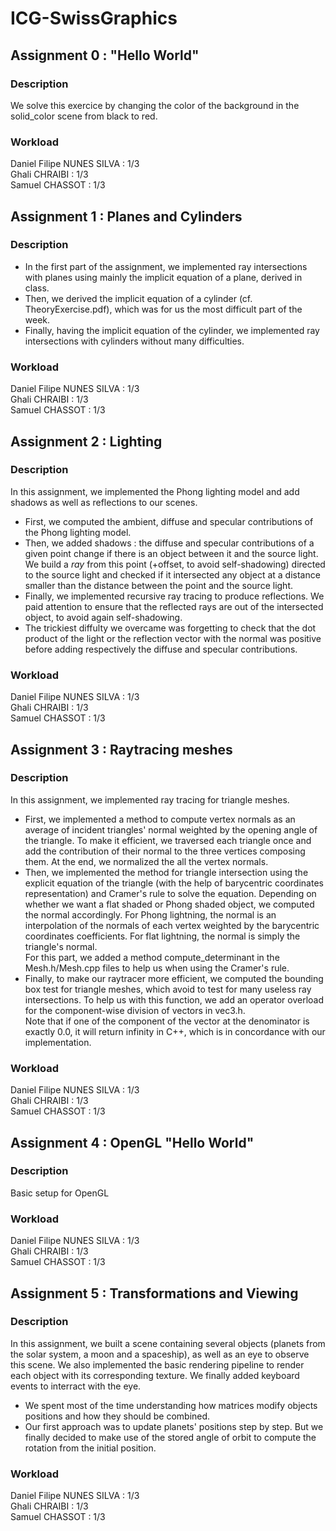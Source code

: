 # ICG-SwissGraphics

## Assignment 0 : "Hello World"

### Description
We solve this exercice by changing the color of the background in the solid_color scene from black to red.

### Workload
Daniel Filipe NUNES SILVA : 1/3  
Ghali CHRAIBI : 1/3  
Samuel CHASSOT : 1/3  

## Assignment 1 : Planes and Cylinders

### Description
- In the first part of the assignment, we implemented ray intersections with planes using mainly the implicit equation of a plane, derived in class.
- Then, we derived the implicit equation of a cylinder (cf. TheoryExercise.pdf), which was for us the most difficult part of the week.
- Finally, having the implicit equation of the cylinder, we implemented ray intersections with cylinders without many difficulties.

### Workload
Daniel Filipe NUNES SILVA : 1/3  
Ghali CHRAIBI : 1/3  
Samuel CHASSOT : 1/3

## Assignment 2 : Lighting

### Description
In this assignment, we implemented the Phong lighting model and add shadows as well as reflections to our scenes.

- First, we computed the ambient, diffuse and specular contributions of the Phong lighting model.
- Then, we added shadows : the diffuse and specular contributions of a given point change if there is an object between it and the source light. We build a _ray_ from this point (+offset, to avoid self-shadowing) directed to the source light and checked if it intersected any object at a distance smaller than the distance between the point and the source light.
- Finally, we implemented recursive ray tracing to produce reflections. We paid attention to ensure that the reflected rays are out of the intersected object, to avoid again self-shadowing.
- The trickiest diffulty we overcame was forgetting to check that the dot product of the light or the reflection vector with the normal was positive before adding respectively the diffuse and specular contributions.

### Workload
Daniel Filipe NUNES SILVA : 1/3  
Ghali CHRAIBI : 1/3  
Samuel CHASSOT : 1/3

## Assignment 3 : Raytracing meshes

### Description
In this assignment, we implemented ray tracing for triangle meshes.

- First, we implemented a method to compute vertex normals as an average of incident triangles' normal weighted by the opening angle of the triangle. To make it efficient, we traversed each triangle once and add the contribution of their normal to the three vertices composing them. At the end, we normalized the all the vertex normals.
- Then, we implemented the method for triangle intersection using the explicit equation of the triangle (with the help of barycentric coordinates representation) and Cramer's rule to solve the equation. Depending on whether we  want a flat shaded or Phong shaded object, we computed the normal accordingly. For Phong lightning, the normal is an interpolation of the normals of each vertex weighted by the barycentric coordinates coefficients. For flat lightning, the normal is simply the triangle's normal.  
For this part, we added a method compute_determinant in the Mesh.h/Mesh.cpp files to help us when using the Cramer's rule.
- Finally, to make our raytracer more efficient, we computed the bounding box test for triangle meshes, which avoid to test for many useless ray intersections. To help us with this function, we add an operator overload for the component-wise division of vectors in vec3.h.  
Note that if one of the component of the vector at the denominator is exactly 0.0, it will return infinity in C++, which is in concordance with our implementation.

### Workload
Daniel Filipe NUNES SILVA : 1/3  
Ghali CHRAIBI : 1/3  
Samuel CHASSOT : 1/3

## Assignment 4 : OpenGL "Hello World"

### Description
Basic setup for OpenGL

### Workload
Daniel Filipe NUNES SILVA : 1/3  
Ghali CHRAIBI : 1/3  
Samuel CHASSOT : 1/3

## Assignment 5 : Transformations and Viewing

### Description
In this assignment, we built a scene containing several objects (planets from the solar system, a moon and a spaceship), as well as an eye to observe this scene. We also implemented the basic rendering pipeline to render each object with its corresponding texture. We finally added keyboard events to interract with the eye.

- We spent most of the time understanding how matrices modify objects positions and how they should be combined.
- Our first approach was to update planets' positions step by step. But we finally decided to make use of the stored angle of orbit to compute the rotation from the initial position.

### Workload
Daniel Filipe NUNES SILVA : 1/3  
Ghali CHRAIBI : 1/3  
Samuel CHASSOT : 1/3

